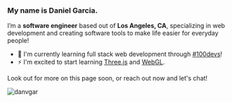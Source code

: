 ### My name is Daniel Garcia.
I’m a **software engineer** based out of **Los Angeles, CA**, specializing in web development and creating software tools to make life easier for everyday people!

- 🌱 I'm currently learning full stack web development through [#100devs](https://leonnoel.com/100devs/)! 
- ⚡ I'm excited to start learning [Three.js](https://threejs.org/) and [WebGL](https://get.webgl.org/).

Look out for more on this page soon, or reach out now and let's chat!

<p><img align="left" src="https://github-readme-stats.vercel.app/api/top-langs?username=danvgar&show_icons=true&locale=en&layout=compact" alt="danvgar" /></p>

<!-- <p>&nbsp;<img align="center" src="https://github-readme-stats.vercel.app/api?username=danvgar&show_icons=true&locale=en" alt="danvgar" /></p>

<p><img align="center" src="https://github-readme-streak-stats.herokuapp.com/?user=danvgar&" alt="danvgar" /></p> -->

<!--
**danvgar/danvgar** is a ✨ _special_ ✨ repository because its `README.md` (this file) appears on your GitHub profile.

Here are some ideas to get you started:

- 🔭 I’m currently working on ...
- 🌱 I’m currently learning ...
- 👯 I’m looking to collaborate on ...
- 🤔 I’m looking for help with ...
- 💬 Ask me about ...
- 📫 How to reach me: ...
- 😄 Pronouns: ...
- ⚡ Fun fact: ...
-->


